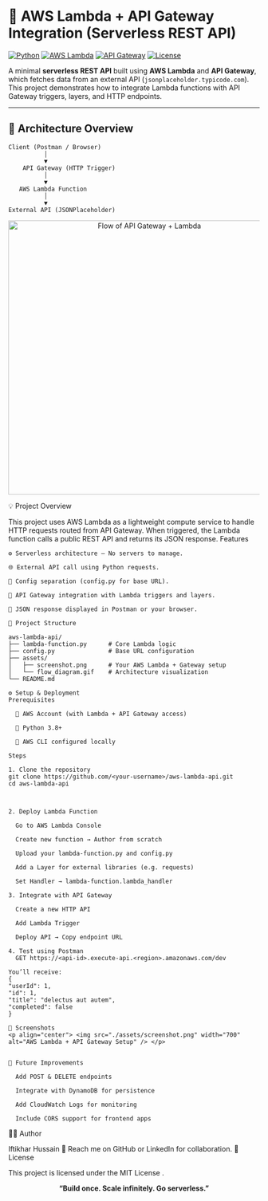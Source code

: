 # 🚀 AWS Lambda + API Gateway Integration (Serverless REST API)

[![Python](https://img.shields.io/badge/Python-3.9+-blue.svg)](https://www.python.org/)
[![AWS Lambda](https://img.shields.io/badge/AWS-Lambda-orange.svg)](https://aws.amazon.com/lambda/)
[![API Gateway](https://img.shields.io/badge/AWS-API_Gateway-yellow.svg)](https://aws.amazon.com/api-gateway/)
[![License](https://img.shields.io/badge/License-MIT-green.svg)](LICENSE)

A minimal **serverless REST API** built using **AWS Lambda** and **API Gateway**, which fetches data from an external API (`jsonplaceholder.typicode.com`).  
This project demonstrates how to integrate Lambda functions with API Gateway triggers, layers, and HTTP endpoints.

---

## 🧩 Architecture Overview

```text
Client (Postman / Browser)
          │
          ▼
    API Gateway (HTTP Trigger)
          │
          ▼
   AWS Lambda Function
          │
          ▼
External API (JSONPlaceholder)

```
<p align="center"> <img src="./assets/flow_diagram.gif" width="550" alt="Flow of API Gateway + Lambda" /> </p>

💡 Project Overview

This project uses AWS Lambda as a lightweight compute service to handle HTTP requests routed from API Gateway.
When triggered, the Lambda function calls a public REST API and returns its JSON response.
Features

    ⚙️ Serverless architecture – No servers to manage.

    🌐 External API call using Python requests.

    🧱 Config separation (config.py for base URL).

    🧩 API Gateway integration with Lambda triggers and layers.

    🧾 JSON response displayed in Postman or your browser.
  ```
📂 Project Structure

aws-lambda-api/
├── lambda-function.py      # Core Lambda logic
├── config.py               # Base URL configuration
├── assets/
│   ├── screenshot.png      # Your AWS Lambda + Gateway setup
│   └── flow_diagram.gif    # Architecture visualization
└── README.md

⚙️ Setup & Deployment
Prerequisites

    🧠 AWS Account (with Lambda + API Gateway access)

    🐍 Python 3.8+

    🧰 AWS CLI configured locally

Steps

  1. Clone the repository
git clone https://github.com/<your-username>/aws-lambda-api.git
cd aws-lambda-api



  2. Deploy Lambda Function

    Go to AWS Lambda Console

    Create new function → Author from scratch

    Upload your lambda-function.py and config.py

    Add a Layer for external libraries (e.g. requests)

    Set Handler → lambda-function.lambda_handler

  3. Integrate with API Gateway

    Create a new HTTP API

    Add Lambda Trigger

    Deploy API → Copy endpoint URL

  4. Test using Postman
    GET https://<api-id>.execute-api.<region>.amazonaws.com/dev
  
  You’ll receive:
{
  "userId": 1,
  "id": 1,
  "title": "delectus aut autem",
  "completed": false
}

📸 Screenshots
<p align="center"> <img src="./assets/screenshot.png" width="700" alt="AWS Lambda + API Gateway Setup" /> </p> 


🧠 Future Improvements

    Add POST & DELETE endpoints

    Integrate with DynamoDB for persistence

    Add CloudWatch Logs for monitoring

    Include CORS support for frontend apps
```

👨‍💻 Author

Iftikhar Hussain
📧 Reach me on GitHub or LinkedIn for collaboration.
🪪 License

This project is licensed under the MIT License
.
 <p align="center"> <b>“Build once. Scale infinitely. Go serverless.”</b> </p> 
